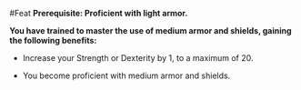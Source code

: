 #Feat
**Prerequisite: Proficient with light armor.**

**You have trained to master the use of medium armor and shields, gaining the following benefits:**

* Increase your Strength or Dexterity by 1, to a maximum of 20.

* You become proficient with medium armor and shields.